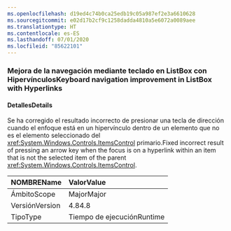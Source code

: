 ```yaml
---
ms.openlocfilehash: d19ed4c74b0ca25edb19c05a987ef2e3a6610628
ms.sourcegitcommit: e02d17b2cf9c1258dadda4810a5e6072a0089aee
ms.translationtype: HT
ms.contentlocale: es-ES
ms.lasthandoff: 07/01/2020
ms.locfileid: "85622101"
---
```

### <a name="keyboard-navigation-improvement-in-listbox-with-hyperlinks"></a><span data-ttu-id="943aa-101">Mejora de la navegación mediante teclado en ListBox con Hipervínculos</span><span class="sxs-lookup"><span data-stu-id="943aa-101">Keyboard navigation improvement in ListBox with Hyperlinks</span></span>

#### <a name="details"></a><span data-ttu-id="943aa-102">Detalles</span><span class="sxs-lookup"><span data-stu-id="943aa-102">Details</span></span>

<span data-ttu-id="943aa-103">Se ha corregido el resultado incorrecto de presionar una tecla de dirección cuando el enfoque está en un hipervínculo dentro de un elemento que no es el elemento seleccionado del <xref:System.Windows.Controls.ItemsControl> primario.</span><span class="sxs-lookup"><span data-stu-id="943aa-103">Fixed incorrect result of pressing an arrow key when the focus is on a hyperlink within an item that is not the selected item of the parent <xref:System.Windows.Controls.ItemsControl>.</span></span>

| <span data-ttu-id="943aa-104">NOMBRE</span><span class="sxs-lookup"><span data-stu-id="943aa-104">Name</span></span>    | <span data-ttu-id="943aa-105">Valor</span><span class="sxs-lookup"><span data-stu-id="943aa-105">Value</span></span>       |
|:--------|:------------|
| <span data-ttu-id="943aa-106">Ámbito</span><span class="sxs-lookup"><span data-stu-id="943aa-106">Scope</span></span>   |<span data-ttu-id="943aa-107">Major</span><span class="sxs-lookup"><span data-stu-id="943aa-107">Major</span></span>|
|<span data-ttu-id="943aa-108">Versión</span><span class="sxs-lookup"><span data-stu-id="943aa-108">Version</span></span>|<span data-ttu-id="943aa-109">4.8</span><span class="sxs-lookup"><span data-stu-id="943aa-109">4.8</span></span>|
|<span data-ttu-id="943aa-110">Tipo</span><span class="sxs-lookup"><span data-stu-id="943aa-110">Type</span></span>|<span data-ttu-id="943aa-111">Tiempo de ejecución</span><span class="sxs-lookup"><span data-stu-id="943aa-111">Runtime</span></span>|
